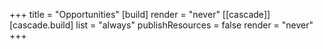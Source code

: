 +++
title = "Opportunities"
[build]
    render = "never"
[[cascade]]
    [cascade.build]
        list = "always"
        publishResources = false
        render = "never"
+++
